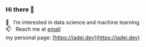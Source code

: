 ### Hi there 👋
🔭 &nbsp; I’m interested in data science and machine learning
<br>
📫 &nbsp; Reach me at [email](mailto:jade@jadei.dev)
<br>
my personal page: [https://jadei.dev](https://jadei.dev)
